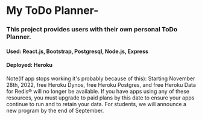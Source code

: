 # My ToDo Planner-

### This project provides users with their own personal ToDo Planner.

#### Used: React.js, Bootstrap, Postgresql, Node.js, Express
#### Deployed: Heroku



















Note(If app stops working it's probably because of this): Starting November 28th, 2022, free Heroku Dynos, free Heroku Postgres, and free Heroku Data for Redis® will no longer be available. If you have apps using any of these resources, you must upgrade to paid plans by this date to ensure your apps continue to run and to retain your data. For students, we will announce a new program by the end of September. 
